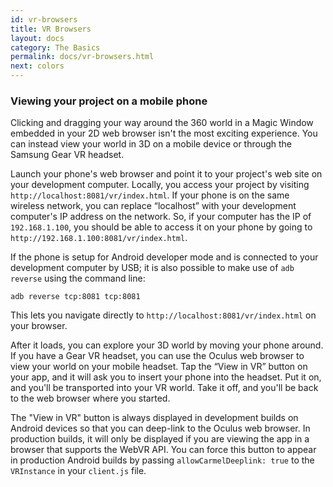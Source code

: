 ```yaml
---
id: vr-browsers
title: VR Browsers
layout: docs
category: The Basics
permalink: docs/vr-browsers.html
next: colors
---
```


### Viewing your project on a mobile phone

Clicking and dragging your way around the 360 world in a Magic Window embedded in your 2D web browser isn't the most exciting experience. You can instead view your world in 3D on a mobile device or through the Samsung Gear VR headset.

Launch your phone's web browser and point it to your project's web site on your development computer. Locally, you access your project by visiting `http://localhost:8081/vr/index.html`. If your phone is on the same wireless network, you can replace “localhost” with your development computer's IP address on the network. So, if your computer has the IP of `192.168.1.100`, you should be able to access it on your phone by going to `http://192.168.1.100:8081/vr/index.html`.

If the phone is setup for Android developer mode and is connected to your development computer by USB; it is also possible to make use of `adb reverse` using the command line:
```
adb reverse tcp:8081 tcp:8081
```
This lets you navigate directly to `http://localhost:8081/vr/index.html` on your browser.

After it loads, you can explore your 3D world by moving your phone around. If you have a Gear VR headset, you can use the Oculus web browser to view your world on your mobile headset. Tap the “View in VR” button on your app, and it will ask you to insert your phone into the headset. Put it on, and you'll be transported into your VR world. Take it off, and you'll be back to the web browser where you started.

The "View in VR" button is always displayed in development builds on Android devices so that you can deep-link to the Oculus web browser. In production builds, it will only be displayed if you are viewing the app in a browser that supports the WebVR API. You can force this button to appear in production Android builds by passing `allowCarmelDeeplink: true` to the `VRInstance` in your `client.js` file.
